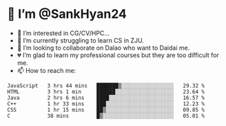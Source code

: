 # 👋 I’m @SankHyan24

- 👀 I’m interested in CG/CV/HPC...
- 🌱 I’m currently struggling to learn CS in ZJU.
- 💞️ I’m looking to collaborate on Dalao who want to Daidai me.
- 💔 I’m glad to learn my professional courses but they are too difficult for me.
- 📫 How to reach me:


<!---
SankHyan24/SankHyan24 is a ✨ special ✨ repository because its `README.md` (this file) appears on your GitHub profile.
You can click the Preview link to take a look at your changes.
--->
<!--START_SECTION:waka-->

```text
JavaScript   3 hrs 44 mins   ███████▒░░░░░░░░░░░░░░░░░   29.32 %
HTML         3 hrs 1 min     ██████░░░░░░░░░░░░░░░░░░░   23.64 %
Java         2 hrs 6 mins    ████░░░░░░░░░░░░░░░░░░░░░   16.57 %
C++          1 hr 33 mins    ███░░░░░░░░░░░░░░░░░░░░░░   12.23 %
CSS          1 hr 15 mins    ██▒░░░░░░░░░░░░░░░░░░░░░░   09.85 %
C            38 mins         █▒░░░░░░░░░░░░░░░░░░░░░░░   05.01 %
```

<!--END_SECTION:waka-->
